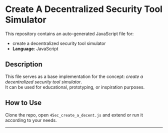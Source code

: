 # Create A Decentralized Security Tool Simulator

This repository contains an auto-generated JavaScript file for:

- create a decentralized security tool simulator
- **Language**: JavaScript

## Description

This file serves as a base implementation for the concept: *create a decentralized security tool simulator*.  
It can be used for educational, prototyping, or inspiration purposes.

## How to Use

Clone the repo, open `45ec_create_a_decent.js` and extend or run it according to your needs.

---


